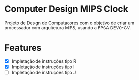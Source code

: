 # Computer Design MIPS Clock

Projeto de Design de Computadores com o objetivo de criar um processador com arquitetura MIPS, usando a FPGA DEV0-CV.

# Features

- [X] Impletação de instruções tipo R
- [X] Impletação de instruções tipo I
- [ ] Impletação de instruções tipo J
